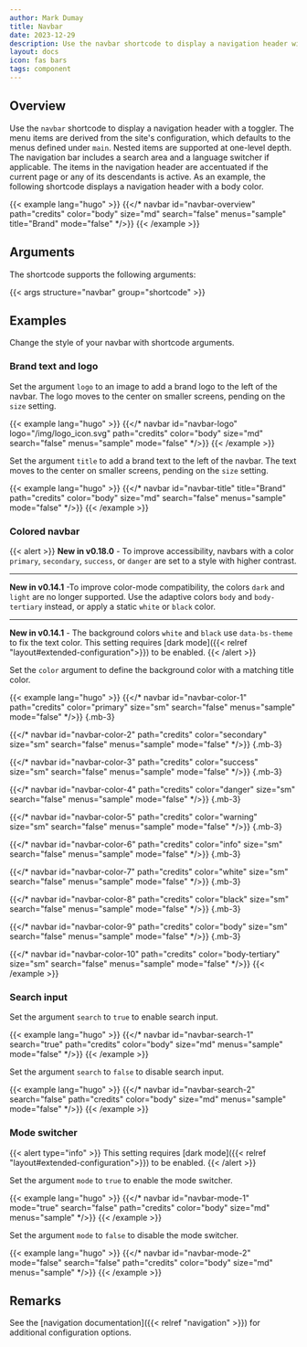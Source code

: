 ```yaml
---
author: Mark Dumay
title: Navbar
date: 2023-12-29
description: Use the navbar shortcode to display a navigation header with a toggler.
layout: docs
icon: fas bars
tags: component
---
```


## Overview

Use the `navbar` shortcode to display a navigation header with a toggler. The menu items are derived from the site's configuration, which defaults to the menus defined under `main`. Nested items are supported at one-level depth. The navigation bar includes a search area and a language switcher if applicable. The items in the navigation header are accentuated if the current page or any of its descendants is active. As an example, the following shortcode displays a navigation header with a body color.

<!-- markdownlint-disable MD037 -->
{{< example lang="hugo" >}}
{{</* navbar id="navbar-overview" path="credits" color="body" size="md" search="false" menus="sample" title="Brand" mode="false" */>}}
{{< /example >}}
<!-- markdownlint-enable MD037 -->

## Arguments

The shortcode supports the following arguments:

{{< args structure="navbar" group="shortcode" >}}

## Examples

Change the style of your navbar with shortcode arguments.

### Brand text and logo

Set the argument `logo` to an image to add a brand logo to the left of the navbar. The logo moves to the center on smaller screens, pending on the `size` setting.

<!-- markdownlint-disable MD037 -->
{{< example lang="hugo" >}}
{{</* navbar id="navbar-logo" logo="/img/logo_icon.svg" path="credits" color="body" size="md" search="false" menus="sample" mode="false" */>}}
{{< /example >}}
<!-- markdownlint-enable MD037 -->

Set the argument `title` to add a brand text to the left of the navbar. The text moves to the center on smaller screens, pending on the `size` setting.

<!-- markdownlint-disable MD037 -->
{{< example lang="hugo" >}}
{{</* navbar id="navbar-title" title="Brand" path="credits" color="body" size="md" search="false" menus="sample" mode="false" */>}}
{{< /example >}}
<!-- markdownlint-enable MD037 -->

### Colored navbar

{{< alert >}}
**New in v0.18.0** - To improve accessibility, navbars with a color `primary`, `secondary`, `success`, or `danger` are set to a style with higher contrast.

---

**New in v0.14.1** -To improve color-mode compatibility, the colors `dark` and `light` are no longer supported. Use the adaptive colors `body` and `body-tertiary` instead, or apply a static `white` or `black` color.

---

**New in v0.14.1** - The background colors `white` and `black` use `data-bs-theme` to fix the text color. This setting requires [dark mode]({{< relref "layout#extended-configuration">}}) to be enabled.
{{< /alert >}}

Set the `color` argument to define the background color with a matching title color.

<!-- markdownlint-disable MD037 -->
{{< example lang="hugo" >}}
{{</* navbar id="navbar-color-1" path="credits" color="primary" size="sm" search="false" menus="sample" mode="false" */>}}
{.mb-3}

{{</* navbar id="navbar-color-2" path="credits" color="secondary" size="sm" search="false" menus="sample" mode="false" */>}}
{.mb-3}

{{</* navbar id="navbar-color-3" path="credits" color="success" size="sm" search="false" menus="sample" mode="false" */>}}
{.mb-3}

{{</* navbar id="navbar-color-4" path="credits" color="danger" size="sm" search="false" menus="sample" mode="false" */>}}
{.mb-3}

{{</* navbar id="navbar-color-5" path="credits" color="warning" size="sm" search="false" menus="sample" mode="false" */>}}
{.mb-3}

{{</* navbar id="navbar-color-6" path="credits" color="info" size="sm" search="false" menus="sample" mode="false" */>}}
{.mb-3}

{{</* navbar id="navbar-color-7" path="credits" color="white" size="sm" search="false" menus="sample" mode="false" */>}}
{.mb-3}

{{</* navbar id="navbar-color-8" path="credits" color="black" size="sm" search="false" menus="sample" mode="false" */>}}
{.mb-3}

{{</* navbar id="navbar-color-9" path="credits" color="body" size="sm" search="false" menus="sample" mode="false" */>}}
{.mb-3}

{{</* navbar id="navbar-color-10" path="credits" color="body-tertiary" size="sm" search="false" menus="sample" mode="false" */>}}
{{< /example >}}
<!-- markdownlint-enable MD037 -->

### Search input

Set the argument `search` to `true` to enable search input.

<!-- markdownlint-disable MD037 -->
{{< example lang="hugo" >}}
{{</* navbar id="navbar-search-1" search="true" path="credits" color="body" size="md" menus="sample" mode="false" */>}}
{{< /example >}}
<!-- markdownlint-enable MD037 -->

Set the argument `search` to `false` to disable search input.

<!-- markdownlint-disable MD037 -->
{{< example lang="hugo" >}}
{{</* navbar id="navbar-search-2" search="false" path="credits" color="body" size="md" menus="sample" mode="false" */>}}
{{< /example >}}
<!-- markdownlint-enable MD037 -->

### Mode switcher

{{< alert type="info" >}}
This setting requires [dark mode]({{< relref "layout#extended-configuration">}}) to be enabled.
{{< /alert >}}

Set the argument `mode` to `true` to enable the mode switcher.

<!-- markdownlint-disable MD037 -->
{{< example lang="hugo" >}}
{{</* navbar id="navbar-mode-1" mode="true" search="false" path="credits" color="body" size="md" menus="sample" */>}}
{{< /example >}}
<!-- markdownlint-enable MD037 -->

Set the argument `mode` to `false` to disable the mode switcher.

<!-- markdownlint-disable MD037 -->
{{< example lang="hugo" >}}
{{</* navbar id="navbar-mode-2" mode="false" search="false" path="credits" color="body" size="md" menus="sample" */>}}
{{< /example >}}
<!-- markdownlint-enable MD037 -->

## Remarks

See the [navigation documentation]({{< relref "navigation" >}}) for additional configuration options.
